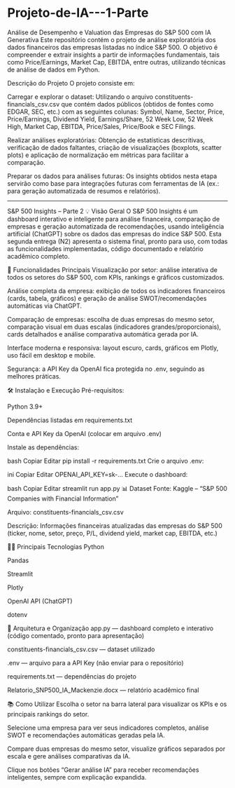 # Projeto-de-IA---1-Parte
Análise de Desempenho e Valuation das Empresas do S&P 500 com IA Generativa
Este repositório contém o projeto de análise exploratória dos dados financeiros das empresas listadas no índice S&P 500. O objetivo é compreender e extrair insights a partir de informações fundamentais, tais como Price/Earnings, Market Cap, EBITDA, entre outras, utilizando técnicas de análise de dados em Python.

Descrição do Projeto
O projeto consiste em:

Carregar e explorar o dataset: Utilizando o arquivo constituents-financials_csv.csv que contém dados públicos (obtidos de fontes como EDGAR, SEC, etc.) com as seguintes colunas: Symbol, Name, Sector, Price, Price/Earnings, Dividend Yield, Earnings/Share, 52 Week Low, 52 Week High, Market Cap, EBITDA, Price/Sales, Price/Book e SEC Filings.

Realizar análises exploratórias: Obtenção de estatísticas descritivas, verificação de dados faltantes, criação de visualizações (boxplots, scatter plots) e aplicação de normalização em métricas para facilitar a comparação.

Preparar os dados para análises futuras: Os insights obtidos nesta etapa servirão como base para integrações futuras com ferramentas de IA (ex.: para geração automatizada de resumos e relatórios).


------------------------------------------------------------------------------------------------------------------------------------------------------------------------------------------
S&P 500 Insights – Parte 2
💡 Visão Geral
O S&P 500 Insights é um dashboard interativo e inteligente para análise financeira, comparação de empresas e geração automatizada de recomendações, usando inteligência artificial (ChatGPT) sobre os dados das empresas do índice S&P 500.
Esta segunda entrega (N2) apresenta o sistema final, pronto para uso, com todas as funcionalidades implementadas, código documentado e relatório acadêmico completo.

🚀 Funcionalidades Principais
Visualização por setor: análise interativa de todos os setores do S&P 500, com KPIs, rankings e gráficos customizados.

Análise completa da empresa: exibição de todos os indicadores financeiros (cards, tabela, gráficos) e geração de análise SWOT/recomendações automáticas via ChatGPT.

Comparação de empresas: escolha de duas empresas do mesmo setor, comparação visual em duas escalas (indicadores grandes/proporcionais), cards detalhados e análise comparativa automática gerada por IA.

Interface moderna e responsiva: layout escuro, cards, gráficos em Plotly, uso fácil em desktop e mobile.

Segurança: a API Key da OpenAI fica protegida no .env, seguindo as melhores práticas.

🛠️ Instalação e Execução
Pré-requisitos:

Python 3.9+

Dependências listadas em requirements.txt

Conta e API Key da OpenAI (colocar em arquivo .env)

Instale as dependências:

bash
Copiar
Editar
pip install -r requirements.txt
Crie o arquivo .env:

ini
Copiar
Editar
OPENAI_API_KEY=sk-...
Execute o dashboard:

bash
Copiar
Editar
streamlit run app.py
📊 Dataset
Fonte: Kaggle – “S&P 500 Companies with Financial Information”

Arquivo: constituents-financials_csv.csv

Descrição: Informações financeiras atualizadas das empresas do S&P 500 (ticker, nome, setor, preço, P/L, dividend yield, market cap, EBITDA, etc.)

🧑‍💻 Principais Tecnologias
Python

Pandas

Streamlit

Plotly

OpenAI API (ChatGPT)

dotenv

🔎 Arquitetura e Organização
app.py — dashboard completo e interativo (código comentado, pronto para apresentação)

constituents-financials_csv.csv — dataset utilizado

.env — arquivo para a API Key (não enviar para o repositório)

requirements.txt — dependências do projeto

Relatorio_SNP500_IA_Mackenzie.docx — relatório acadêmico final

📚 Como Utilizar
Escolha o setor na barra lateral para visualizar os KPIs e os principais rankings do setor.

Selecione uma empresa para ver seus indicadores completos, análise SWOT e recomendações automáticas geradas pela IA.

Compare duas empresas do mesmo setor, visualize gráficos separados por escala e gere análises comparativas da IA.

Clique nos botões “Gerar análise IA” para receber recomendações inteligentes, sempre com explicação expandida.


